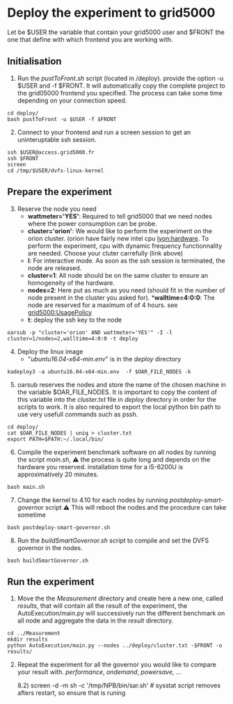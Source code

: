 # Deploy the experiment to grid5000

Let be $USER the variable that contain your grid5000 user and $FRONT the one that define with which frontend you are working with.

## Initialisation
1. Run the _pustToFront.sh_ script (located in /deploy). provide the option -u $USER and -f $FRONT. It will automatically copy the complete project to the grid05000 frontend you specified. The process can take some time depending on your connection speed.
```
cd deploy/
bash pustToFront -u $USER -f $FRONT
```

2. Connect to your frontend and run a screen session to get an uninteruptable ssh session.
```
ssh $USER@access.grid5000.fr
ssh $FRONT
screen
cd /tmp/$USER/dvfs-linux-kernel
```

## Prepare the experiment
3. Reserve the node you need
	* __wattmeter='YES'__: Required to tell grid5000 that we need nodes where the power consumption can be probe.
	* __cluster='orion'__: We would like to perform the experiment on the orion cluster. (orion have fairly new intel cpu [lyon:hardware](https://www.grid5000.fr/mediawiki/index.php/Lyon:Hardware). To perform the experiment, cpu with dynamic frequency functionnality are needed. Choose your cluter carrefully (link above)
	* __I__: For interactive mode. As soon as the ssh session is terminated, the node are released.
	* __cluster=1__: All node should be on the same cluster to ensure an homogeneity of the hardware.
	* __nodes=2__: Here put as much as you need (should fit in the number of node present in the cluster you asked for).
	*__walltime=4:0:0__: The node are reserved for a maximum of of 4 hours. see [grid5000:UsagePolicy](https://www.grid5000.fr/mediawiki/index.php/Grid5000:UsagePolicy)
	* __t__: deploy the ssh key to the node
```
oarsub -p "cluster='orion' AND wattmeter='YES'" -I -l cluster=1/nodes=2,walltime=4:0:0 -t deploy
```

4. Deploy the linux image
	* "_ubuntu16.04-x64-min.env_" is in the _deploy_ directory
```
kadeploy3 -a ubuntu16.04-x64-min.env  -f $OAR_FILE_NODES -k
```


5. oarsub reserves the nodes and store the name of the chosen machine in the variable $OAR_FILE_NODES. It is important to copy the content of this variable into the _cluster.txt_ file in _deploy_ directory in order for the scripts to work. It is also required to export the local python bin path to use very usefull commands such as pssh.
```
cd deploy/
cat $OAR_FILE_NODES | uniq > cluster.txt
export PATH=$PATH:~/.local/bin/
```

6. Compile the experiment benchmark software on all nodes by running the script _main.sh_,  :warning: the process is quite long and depends on the hardware you reserved. installation time for a i5-6200U is approximatively 20 minutes.
```
bash main.sh
```

7. Change the kernel to 4.10 for each nodes by running _postdeploy-smart-governor_ script
 :warning: This will reboot the nodes and the procedure can take sometime
```
bash postdeploy-smart-governor.sh
```

8. Run the _buildSmartGovernor.sh_ script to compile and set the DVFS governor in the nodes.
```
bash buildSmartGovernor.sh
```

## Run the experiment
1. Move the the _Measurement_ directory and create here a new one, called _results_, that will contain all the result of the experiment, the AutoExecution/main.py will successively run the different benchmark on all node and aggregate the data in the _result_ directory.
```
cd ../Measurement
mkdir results
python AutoExecution/main.py --nodes ../deploy/cluster.txt -$FRONT -o results/
```

2. Repeat the experiment for all the governor you would like to compare your result with. _performance_, _ondemand_, _powersave_, ...


	8.2)
		screen -d -m sh -c '/tmp/NPB/bin/sar.sh'
		# sysstat script removes afters restart, so ensure that is runing 
